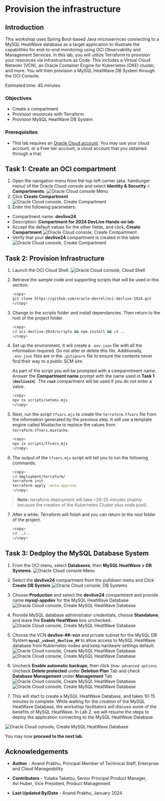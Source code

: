 # Provision the infrastructure

## Introduction

This workshop uses Spring Boot-based Java microservices connecting to a MySQL HeatWave database as a target application to illustrate the capabilities for end-to-end monitoring using OCI Observability and Management Services. In this lab, you will utilize Terraform to provision your resources via Infrastructure as Code. This includes a Virtual Cloud Netwokr (VCN), an Oracle Container Engine for Kubernetes (OKE) cluster, and more. You will then provision a MySQL HeatWave DB System through the OCI Console.

Estimated time: 45 minutes

### Objectives

* Create a compartment
* Provision resources with Terraform
* Provision MySQL HeatWave DB System

### Prerequisites

* This lab requires an [Oracle Cloud account](https://www.oracle.com/cloud/free/). You may use your cloud account, or a Free tier account, a cloud account that you obtained through a trial.


## Task 1: Create an OCI compartment

1. Open the navigation menu from the top-left corner (aka. hamburger menu) of the Oracle Cloud console and select **Identity & Security** > **Compartments**.
	![Oracle Cloud console Menu](images/1-1-compartments.png " ")
2. Click **Create Compartment**
	![Oracle Cloud console, Create Compartment](images/1-2-compartments.png " ")
3. Enter the following parameters:
*	Compartment name: **devlive24**
*	Description: **Compartment for 2024 DevLive Hands-on lab**
*	Accept the default values for the other fields, and click, **Create Compartment**
	![Oracle Cloud console, Create Compartment](images/1-3-compartments.png " ")
*	Verify that your **devlive24** compartment is created in the table
	![Oracle Cloud console, Create Compartment](images/1-4-compartments.png " ")

## Task 2: Provision Infrastructure

1. Launch the OCI Cloud Shell.
   ![Oracle Cloud console, Cloud Shell](images/2-1-provision.png " ")
2. Retrieve the sample code and supporting scripts that will be used in this section:

      ```bash
      <copy>
      git clone https://github.com/oracle-devrel/oci-devlive-2024.git
      </copy>
      ```
3. Change to the scripts folder and install dependancies. Then return to the root of the project folder.

      ```bash
      <copy>
      cd oci-devlive-2024/scripts && npm install && cd ..
      </copy>
      ```
4. Set up the environment. It will create a `.env.json` file with all the information required. Do not alter or delete this file. Additionally, `.env.json` files are in the `.gitignore` file to ensure the contents never find their way to a public SCM site.

   As part of the script you will be prompted with a comparmtment name. Answer the **Compartment name** prompt with the name used in **Task 1** (**`devlive24`**). The **`root`** compartment will be used if you do not enter a value.

      ```bash
      <copy>
      npx zx scripts/setenv.mjs
      </copy>
      ```

5. Next, run the script `tfvars.mjs` to create the `terraform.tfvars` file from the information generated by the previous step. It will use a template engine called Mustache to replace the values from `terraform.tfvars.mustache`.

      ```bash
      <copy>
      npx zx scripts/tfvars.mjs
      </copy>
      ```

6. The output of the `tfvars.mjs` script will tell you to run the following commands.

      ```bash
      <copy>
      cd deployment/terraform/
      terraform init
      terraform apply -auto-approve
      </copy>
      ```

> **Note:** terraform deployment will take ~20-25 minutes (mainly because the creation of the Kubernetes Cluster plus node pool).

7. After a while, Terraform will finish and you can return to the root folder of the project.

      ```bash
      <copy>
      cd ../..
      </copy>
      ```

## Task 3: Dedploy the MySQL Database System

1.	From the OCI menu, select **Databases**, then **MySQL HeatWave > DB Systems**.
	![Oracle Cloud console Menu](images/3-1-mysqlheatwave.png " ")

2. Select the **devlive24** compartment from the pulldown menu and Click **Create DB System**
	![Oracle Cloud console, DB Systems](images/3-2-mysqlheatwave.png " ")

3.	Choose **Production** and select the **devlive24** compartment and provide name **mysql-appdev**  for the MySQL HeatWave Database
  ![Oracle Cloud console, Create MySQL HeatWave Database](images/3-3-mysqlheatwave.png " ")

4. Provide MySQL database administrator credentials, choose **Standalone**, and leave the **Enable HeatWave** box unchecked.
  ![Oracle Cloud console, Create MySQL HeatWave Database](images/3-4-mysqlheatwave.png " ")

5. Choose the VCN **devlive-##-vcn** and private subnet for the MySQL DB System **`mysql_subnet_devlive_##`** to allow access to MySQL HeatWave database from Kubernetes nodes and keep hardware settings default.  
  ![Oracle Cloud console, Create MySQL HeatWave Database](images/3-5-mysqlheatwave.png " ")
  ![Oracle Cloud console, Create MySQL HeatWave Database](images/3-6-mysqlheatwave.png " ")

6. Uncheck **Enable automatic backups**, then click _`Show advanced options`_. Uncheck **Delete protected** under **Deletion Plan** Tab and check **Database Management** under  **Management** Tab 
  ![Oracle Cloud console, Create MySQL HeatWave Database](images/3-7-mysqlheatwave.png " ")
  ![Oracle Cloud console, Create MySQL HeatWave Database](images/3-8-mysqlheatwave.png " ")

7. This will start to create a MySQL HeatWave Database, and takes 10-15 minutes to complete. While waiting for the creation of the MySQL HeatWave Database, the workshop facilitators will discuss some of the benefits of MySQL HeatWave. In Lab 2, we will resume the steps to deploy the application connecting to the MySQL HeatWave Database.

  ![Oracle Cloud console, Create MySQL HeatWave Database](images/3-9-mysqlheatwave.png " ")

You may now **proceed to the next lab**.

## Acknowledgements

* **Author** - Anand Prabhu, Principal Member of Technical Staff, Enterprise and Cloud Manageability
- **Contributors** -
Yutaka Takatsu, Senior Principal Product Manager,  
Avi Huber, Vice President, Product Management
* **Last Updated By/Date** - Anand Prabhu, January 2024